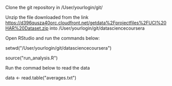 Clone the git repository in /User/yourlogin/git/

Unzip the file downloaded from the link https://d396qusza40orc.cloudfront.net/getdata%2Fprojectfiles%2FUCI%20HAR%20Dataset.zip into /User/yourlogin/git/datasciencecoursera


Open RStudio and run the commands below:

setwd("/User/yourlogin/git/datasciencecoursera")

source("run_analysis.R")


Run the commad below to read the data

data <- read.table("averages.txt")